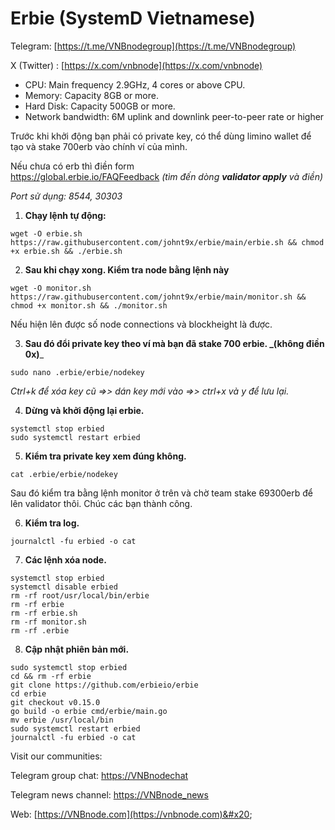 # Erbie (SystemD Vietnamese)

Telegram: [https://t.me/VNBnodegroup](https://t.me/VNBnodegroup)

X (Twitter) : [https://x.com/vnbnode](https://x.com/vnbnode)

* CPU: Main frequency 2.9GHz, 4 cores or above CPU.
* Memory: Capacity 8GB or more.
* Hard Disk: Capacity 500GB or more.
* Network bandwidth: 6M uplink and downlink peer-to-peer rate or higher

Trước khi khởi động bạn phải có private key, có thể dùng limino wallet để tạo và stake 700erb vào chính ví của mình.

Nếu chưa có erb thì điền form\
https://global.erbie.io/FAQFeedback _(tìm đến dòng **validator apply** và điền)_

_Port sử dụng: 8544, 30303_

1. **Chạy lệnh tự động:**

```
wget -O erbie.sh https://raw.githubusercontent.com/johnt9x/erbie/main/erbie.sh && chmod +x erbie.sh && ./erbie.sh
```

2. **Sau khi chạy xong. Kiểm tra node bằng lệnh này**

```
wget -O monitor.sh https://raw.githubusercontent.com/johnt9x/erbie/main/monitor.sh && chmod +x monitor.sh && ./monitor.sh
```

Nếu hiện lên được số node connections và blockheight là được.



3. **Sau đó đổi private key theo ví mà bạn đã stake 700 erbie. **_**(không điền 0x)**_

```
sudo nano .erbie/erbie/nodekey
```

_Ctrl+k để xóa key cũ =>> dán key mới vào =>> ctrl+x và y để lưu lại._

4. **Dừng và khởi động lại erbie.**

```
systemctl stop erbied 
sudo systemctl restart erbied  
```

5. **Kiểm tra private key xem đúng không.**

```
cat .erbie/erbie/nodekey
```

Sau đó kiểm tra bằng lệnh monitor ở trên và chờ team stake 69300erb để lên validator thôi. Chúc các bạn thành công.

6. **Kiểm tra log.**

```
journalctl -fu erbied -o cat
```

7. **Các lệnh xóa node.**

```
systemctl stop erbied
systemctl disable erbied
rm -rf root/usr/local/bin/erbie
rm -rf erbie
rm -rf erbie.sh
rm -rf monitor.sh
rm -rf .erbie
```

8. **Cập nhật phiên bản mới.**

```
sudo systemctl stop erbied
cd && rm -rf erbie
git clone https://github.com/erbieio/erbie
cd erbie
git checkout v0.15.0
go build -o erbie cmd/erbie/main.go
mv erbie /usr/local/bin
sudo systemctl restart erbied
journalctl -fu erbied -o cat
```

Visit our communities:

Telegram group chat: [https://VNBnodechat](https://t.me/+4aLsnP6JHhY4YTY1)

Telegram news channel: [https://VNBnode\_news](https://t.me/+IpfWe\_pX7UlkMzY1)

Web: [https://VNBnode.com](https://vnbnode.com)&#x20;
